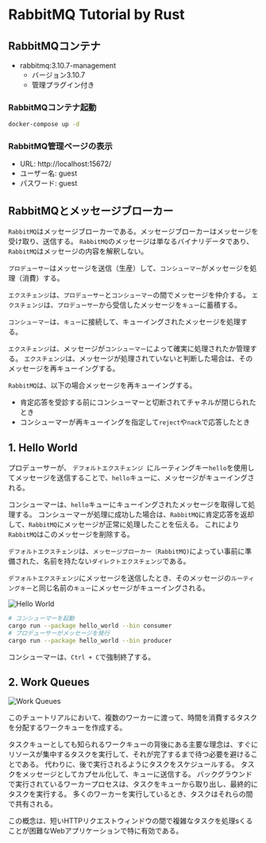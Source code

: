 # RabbitMQ Tutorial by Rust

## RabbitMQコンテナ

- rabbitmq:3.10.7-management
  - バージョン3.10.7
  - 管理プラグイン付き

### RabbitMQコンテナ起動

```bash
docker-compose up -d
```

### RabbitMQ管理ページの表示

- URL: http://localhost:15672/
- ユーザー名: guest
- パスワード: guest

## RabbitMQとメッセージブローカー

`RabbitMQ`はメッセージブローカーである。メッセージブローカーはメッセージを受け取り、送信する。
`RabbitMQ`のメッセージは単なるバイナリデータであり、`RabbitMQ`はメッセージの内容を解釈しない。

`プロデューサー`はメッセージを送信（生産）して、`コンシューマー`がメッセージを処理（消費）する。

`エクスチェンジ`は、`プロデューサー`と`コンシューマー`の間でメッセージを仲介する。
`エクスチェンジ`は、`プロデューサー`から受信したメッセージを`キュー`に蓄積する。

`コンシューマー`は、`キュー`に接続して、キューイングされたメッセージを処理する。

`エクスチェンジ`は、メッセージが`コンシューマー`によって確実に処理されたか管理する。
`エクスチェンジ`は、メッセージが処理されていないと判断した場合は、そのメッセージを再キューイングする。

`RabbitMQ`は、以下の場合メッセージを再キューイングする。

* 肯定応答を受診する前にコンシューマーと切断されてチャネルが閉じられたとき
* コンシューマーが再キューイングを指定して`reject`や`nack`で応答したとき

## 1. Hello World

プロデューサーが、 `デフォルトエクスチェンジ `にルーティングキー`hello`を使用してメッセージを送信することで、`hello`キューに、メッセージがキューイングされる。

コンシューマーは、`hello`キューにキューイングされたメッセージを取得して処理する。
コンシューマーが処理に成功した場合は、`RabbitMQ`に肯定応答を返却して、`RabbitMQ`にメッセージが正常に処理したことを伝える。
これにより`RabbitMQ`はこのメッセージを削除する。

`デフォルトエクスチェンジ`は、`メッセージブローカー（RabbitMQ)`によってい事前に準備された、名前を持たない`ダイレクトエクスチェンジ`である。

`デフォルトエクスチェンジ`にメッセージを送信したとき、そのメッセージの`ルーティングキー`と同じ名前の`キュー`にメッセージがキューイングされる。

![Hello World](https://www.rabbitmq.com/img/tutorials/python-one.png)

```bash
# コンシューマーを起動
cargo run --package hello_world --bin consumer
# プロデューサーがメッセージを発行
cargo run --package hello_world --bin producer
```
コンシューマーは、`Ctrl + C`で強制終了する。

## 2. Work Queues

![Work Queues](https://www.rabbitmq.com/img/tutorials/python-two.png)

このチュートリアルにおいて、複数のワーカーに渡って、時間を消費するタスクを分配するワークキューを作成する。

タスクキューとしても知られるワークキューの背後にある主要な理念は、すぐにリソースが集中するタスクを実行して、それが完了するまで待つ必要を避けることである。
代わりに、後で実行されるようにタスクをスケジュールする。
タスクをメッセージとしてカプセル化して、キューに送信する。
バックグラウンドで実行されているワーカープロセスは、タスクをキューから取り出し、最終的にタスクを実行する。
多くのワーカーを実行しているとき、タスクはそれらの間で共有される。

この概念は、短いHTTPリクエストウィンドウの間で複雑なタスクを処理sくることが困難なWebアプリケーションで特に有効である。
